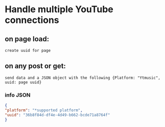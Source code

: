 # Handle multiple YouTube connections

## on page load:
    create uuid for page

## on any post or get:
    send data and a JSON object with the following {Platform: "Ytmusic", uuid: page uuid} 
### info JSON

```JSON
{
"platform": "*supported platform",
"uuid": "36b8f84d-df4e-4d49-b662-bcde71a8764f"
}
```

